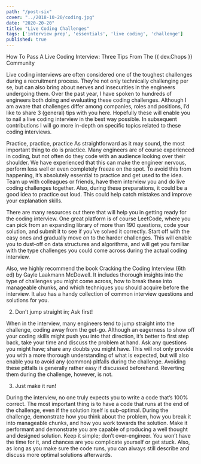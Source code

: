 ```yaml
---
path: "/post-six"
cover: "../2018-10-20/coding.jpg"
date: "2020-20-20"
title: "Live Coding Challenges"
tags: ['interview prep', 'essentials', 'live coding', 'challenge']
published: true
---
```


How To Pass A Live Coding Interview: 
Three Tips From The {{ dev.Chops }} Community


Live coding interviews are often considered one of the toughest challenges during a recruitment process. They’re not only technically challenging per se, but can also bring about nerves and insecurities in the engineers undergoing them. Over the past year, I have spoken to hundreds of engineers both doing and evaluating these coding challenges. Although I am aware that challenges differ among companies, roles and positions, I’d like to share 3 (general) tips with you here. Hopefully these will enable you to nail a live coding interview in the best way possible. In subsequent contributions I will go more in-depth on specific topics related to these coding interviews.

Practice, practice, practice
As straightforward as it may sound, the most important thing to do is practice. Many engineers are of course experienced in coding, but not often do they code with an audience looking over their shoulder. We have experienced that this can make the engineer nervous, perform less well or even completely freeze on the spot. To avoid this from happening, it’s absolutely essential to practice and get used to the idea. Team up with colleagues or friends, have them interview you and do live coding challenges together. Also, during these preparations, it could be a good idea to practice out loud. This could help catch mistakes and improve your explanation skills.

There are many resources out there that will help you in getting ready for the coding interview. One great platform is of course LeetCode, where you can pick from an expanding library of more than 190 questions, code your solution, and submit it to see if you’ve solved it correctly. Start off with the easy ones and gradually move on to the harder challenges. This will enable you to dust-off on data structures and algorithms, and will get you familiar with the type challenges you could come across during the actual coding interview.

Also, we highly recommend the book Cracking the Coding Interview (6th ed) by Gayle Laakmann McDowell. It includes thorough insights into the type of challenges you might come across, how to break these into manageable chunks, and which techniques you should acquire before the interview. It also has a handy collection of common interview questions and solutions for you.

2. Don’t jump straight in; Ask first!

When in the interview, many engineers tend to jump straight into the challenge, coding away from the get-go. Although an eagerness to show off your coding skills might push you into that direction, it’s better to first step back, take your time and discuss the problem at hand. Ask any questions you might have; share any doubts you might have. This will not only provide you with a more thorough understanding of what is expected, but will also enable you to avoid any (common) pitfalls during the challenge. Avoiding these pitfalls is generally rather easy if discussed beforehand. Reverting them during the challenge, however, is not.

3. Just make it run!

During the interview, no one truly expects you to write a code that’s 100% correct. The most important thing is to have a code that runs at the end of the challenge, even if the solution itself is sub-optimal. During the challenge, demonstrate how you think about the problem, how you break it into manageable chunks, and how you work towards the solution. Make it performant and demonstrate you are capable of producing a well thought and designed solution. Keep it simple; don’t over-engineer. You won’t have the time for it, and chances are you complicate yourself or get stuck. Also, as long as you make sure the code runs, you can always still describe and discuss more optimal solutions afterwards.